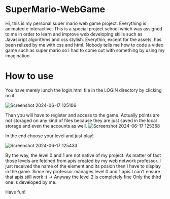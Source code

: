# SuperMario-WebGame
Hi, this is my personal super mario web game project. Everything is animated e interactive. 
This is a special project school which was assigned to me in order to learn and improve web developing skills such as Javascript algorithms and css stylish. Everythin, except for the assets, has been relized by me with css and html. Nobody tells me how to code a video game such as super mario so I had to come out with something by using my imagination.

# How to use 
You have merely lunch the login.html file in the LOGIN directory by clicking on it.

![Screenshot 2024-06-17 125106](https://github.com/FullMonkeyy/Super-Mario-Web-Game/assets/144152021/ece54514-d33d-4dd2-bb73-3ae1d2757c25)

Than you will have to register and access to the game. Actually points are not storaged on any kind of files because they are just saved in the local storage and even the accounts as well. 
![Screenshot 2024-06-17 125358](https://github.com/FullMonkeyy/Super-Mario-Web-Game/assets/144152021/3cdf728c-97e8-4b96-9e20-8ca1f99d1b55)

In the end choose your level and just play!

![Screenshot 2024-06-17 125433](https://github.com/FullMonkeyy/Super-Mario-Web-Game/assets/144152021/01a0936c-f6d9-4141-bd88-89a148b3a1d9)

By the way, the level 0 and 1 are not native of my project. As matter of fact those levels are fetched from apis created by my web network professor. I just received the name of the element and its posion then I have to display in the game. Since my professor manages level 0 and 1 apis I can't ensure that apis still work :(  -> Anyway the level 2 is completely fine
Only the third one is developed by me.

Have fun!
